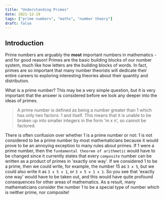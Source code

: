 ```yaml
---
title: "Understanding Primes"
date: 2021-12-19
tags: ["prime numbers", "maths", "number theory"]
draft: false
---
```


## Introduction

Prime numbers are arguably the **most** important numbers in mathematics - and for good reason! Primes are the basic building blocks of our number system, much like how letters are the building blocks of words. In fact, primes are so important that many number theorists will dedicate their entire careers to exploring interesting theories about their quantity and distribution.

What is a prime number? This may be a very simple question, but it is very important that the answer is considered before we look any deeper into the ideas of primes. 
> A prime number is defined as being a number greater than 1 which has only two factors: 1 and itself. This means that it is unable to be broken up into smaller integers in the form 'm x n', so cannot be factored. 

There is often confusion over whether 1 is a prime number or not: 1 is not considered to be a prime number by most mathematicians because it would prove to be an annoying exception to many rules about primes. If 1 were a prime number, then the `fundamental theorem of arithmetic` would have to be changed since it currently states that every `composite` number can be written as a product of primes in 'exactly one way'. If we considered 1 to be a prime, then we could write, for example, the number 15 as `3 x 5`, but we could also write it as `3 x 5 x 1`, or `3 x 5 x 1 x 1`. So you see that 'exactly one way' would have to be taken out, and this would have quite profound consequences for other areas of mathematics. As a result, many mathematicians consider the number 1 to be a special type of number which is neither prime, nor composite! 

